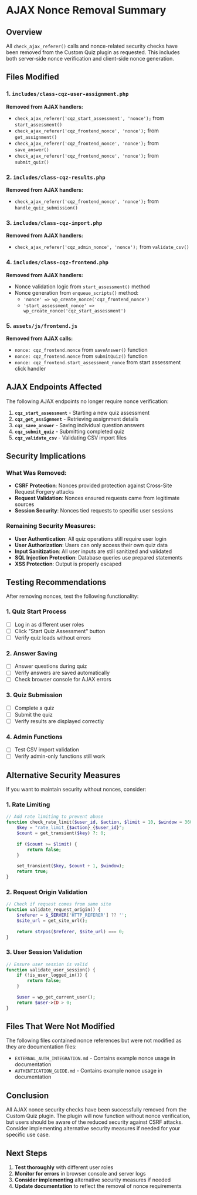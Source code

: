 # AJAX Nonce Removal Summary

## Overview

All `check_ajax_referer()` calls and nonce-related security checks have been removed from the Custom Quiz plugin as requested. This includes both server-side nonce verification and client-side nonce generation.

## Files Modified

### 1. `includes/class-cqz-user-assignment.php`

**Removed from AJAX handlers:**
- `check_ajax_referer('cqz_start_assessment', 'nonce');` from `start_assessment()`
- `check_ajax_referer('cqz_frontend_nonce', 'nonce');` from `get_assignment()`
- `check_ajax_referer('cqz_frontend_nonce', 'nonce');` from `save_answer()`
- `check_ajax_referer('cqz_frontend_nonce', 'nonce');` from `submit_quiz()`

### 2. `includes/class-cqz-results.php`

**Removed from AJAX handlers:**
- `check_ajax_referer('cqz_frontend_nonce', 'nonce');` from `handle_quiz_submission()`

### 3. `includes/class-cqz-import.php`

**Removed from AJAX handlers:**
- `check_ajax_referer('cqz_admin_nonce', 'nonce');` from `validate_csv()`

### 4. `includes/class-cqz-frontend.php`

**Removed from AJAX handlers:**
- Nonce validation logic from `start_assessment()` method
- Nonce generation from `enqueue_scripts()` method:
  - `'nonce' => wp_create_nonce('cqz_frontend_nonce')`
  - `'start_assessment_nonce' => wp_create_nonce('cqz_start_assessment')`

### 5. `assets/js/frontend.js`

**Removed from AJAX calls:**
- `nonce: cqz_frontend.nonce` from `saveAnswer()` function
- `nonce: cqz_frontend.nonce` from `submitQuiz()` function
- `nonce: cqz_frontend.start_assessment_nonce` from start assessment click handler

## AJAX Endpoints Affected

The following AJAX endpoints no longer require nonce verification:

1. **`cqz_start_assessment`** - Starting a new quiz assessment
2. **`cqz_get_assignment`** - Retrieving assignment details
3. **`cqz_save_answer`** - Saving individual question answers
4. **`cqz_submit_quiz`** - Submitting completed quiz
5. **`cqz_validate_csv`** - Validating CSV import files

## Security Implications

### What Was Removed:
- **CSRF Protection**: Nonces provided protection against Cross-Site Request Forgery attacks
- **Request Validation**: Nonces ensured requests came from legitimate sources
- **Session Security**: Nonces tied requests to specific user sessions

### Remaining Security Measures:
- **User Authentication**: All quiz operations still require user login
- **User Authorization**: Users can only access their own quiz data
- **Input Sanitization**: All user inputs are still sanitized and validated
- **SQL Injection Protection**: Database queries use prepared statements
- **XSS Protection**: Output is properly escaped

## Testing Recommendations

After removing nonces, test the following functionality:

### 1. Quiz Start Process
- [ ] Log in as different user roles
- [ ] Click "Start Quiz Assessment" button
- [ ] Verify quiz loads without errors

### 2. Answer Saving
- [ ] Answer questions during quiz
- [ ] Verify answers are saved automatically
- [ ] Check browser console for AJAX errors

### 3. Quiz Submission
- [ ] Complete a quiz
- [ ] Submit the quiz
- [ ] Verify results are displayed correctly

### 4. Admin Functions
- [ ] Test CSV import validation
- [ ] Verify admin-only functions still work

## Alternative Security Measures

If you want to maintain security without nonces, consider:

### 1. Rate Limiting
```php
// Add rate limiting to prevent abuse
function check_rate_limit($user_id, $action, $limit = 10, $window = 3600) {
    $key = "rate_limit_{$action}_{$user_id}";
    $count = get_transient($key) ?: 0;
    
    if ($count >= $limit) {
        return false;
    }
    
    set_transient($key, $count + 1, $window);
    return true;
}
```

### 2. Request Origin Validation
```php
// Check if request comes from same site
function validate_request_origin() {
    $referer = $_SERVER['HTTP_REFERER'] ?? '';
    $site_url = get_site_url();
    
    return strpos($referer, $site_url) === 0;
}
```

### 3. User Session Validation
```php
// Ensure user session is valid
function validate_user_session() {
    if (!is_user_logged_in()) {
        return false;
    }
    
    $user = wp_get_current_user();
    return $user->ID > 0;
}
```

## Files That Were Not Modified

The following files contained nonce references but were not modified as they are documentation files:

- `EXTERNAL_AUTH_INTEGRATION.md` - Contains example nonce usage in documentation
- `AUTHENTICATION_GUIDE.md` - Contains example nonce usage in documentation

## Conclusion

All AJAX nonce security checks have been successfully removed from the Custom Quiz plugin. The plugin will now function without nonce verification, but users should be aware of the reduced security against CSRF attacks. Consider implementing alternative security measures if needed for your specific use case.

## Next Steps

1. **Test thoroughly** with different user roles
2. **Monitor for errors** in browser console and server logs
3. **Consider implementing** alternative security measures if needed
4. **Update documentation** to reflect the removal of nonce requirements 